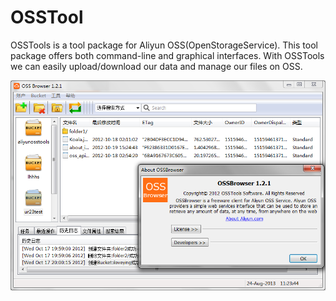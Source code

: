 OSSTool
=======

OSSTools is a tool package for Aliyun OSS(OpenStorageService). This tool package offers both command-line and graphical interfaces. With OSSTools we can easily upload/download our data and manage our files on OSS.

![GitHub Logo](/res/snapshot.PNG)
